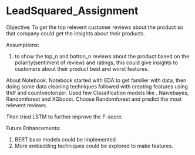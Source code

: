 # LeadSquared_Assignment

Objective: 
To get the top relevent customer reviews about the product so that company could get the insights about their products. 

Assumptions:
1. to show the top_n and botton_n reviews about the product based on the polarity(sentiment of review) and ratings, this could give insights to customers about their product best and worst features. 

About Notebook:
Notebook started with EDA to get familier with data, then doing some data cleaning techniques followed with creating features using tfidf and countvectorizer. Used few Classification models like . Naivebayes, Randomforest and XGboost. 
Choose Randomforest and predict the most relevent reviews. 

Then tried LSTM to further improve the F-score. 




Future Enhancements:
1. BERT base models could be implemented 
2. More embedding techniques could be explored to make features.
